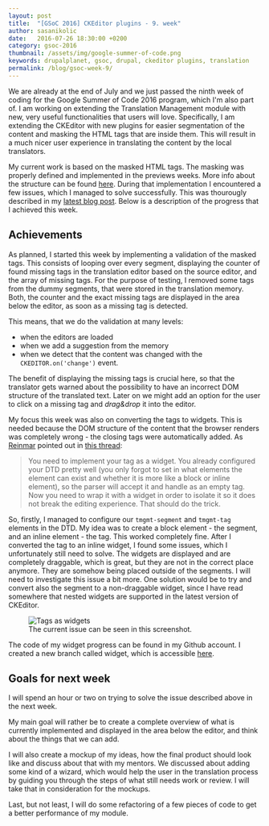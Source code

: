 ```yaml
---
layout: post
title:  "[GSoC 2016] CKEditor plugins - 9. week"
author: sasanikolic
date:   2016-07-26 18:30:00 +0200
category: gsoc-2016
thumbnail: /assets/img/google-summer-of-code.png
keywords: drupalplanet, gsoc, drupal, ckeditor plugins, translation
permalink: /blog/gsoc-week-9/
---
```

We are already at the end of July and we just passed the ninth week of coding for the Google Summer of Code 2016 program, which I'm also part of. I am working on extending the Translation Management module with new, very useful functionalities that users will love. Specifically, 
I am extending the CKEditor with new plugins for easier segmentation of the content and masking the HTML tags that are inside them. This will result in a much nicer user experience in translating the content by the local translators.

My current work is based on the masked HTML tags. The masking was properly defined and implemented in the previews weeks. More info about the structure can be found [here](http://sasanikolic.com/gsoc-2016/gsoc-ckeditor-plugins-7-week/). During that implementation I encountered 
a few issues, which I managed to solve successfully. This was thourougly described in my [latest blog post](http://sasanikolic.com/gsoc-2016/gsoc-ckeditor-plugins-8-week/).
Below is a description of the progress that I achieved this week.

## Achievements
As planned, I started this week by implementing a validation of the masked tags. This consists of looping over every segment, displaying the counter of found missing tags in the translation editor based on the source editor, and the array of missing tags. For the purpose of testing, I removed some tags from the dummy
segments, that were stored in the translation memory. Both, the counter and the exact missing tags are displayed in the area below the editor, as soon as a missing tag is detected. 

This means, that we do the validation at many levels:

- when the editors are loaded
- when we add a suggestion from the memory
- when we detect that the content was changed with the ```CKEDITOR.on('change')``` event. 

The benefit of displaying the missing tags is crucial here, so that the translator gets warned about the possibility to have an incorrect DOM structure of the translated text. Later on 
we might add an option for the user to click on a missing tag and _drag&drop_ it into the editor.

My focus this week was also on converting the tags to widgets. This is needed because the DOM structure of the content that the browser renders was completely wrong - the closing tags were automatically added. As [Reinmar](http://stackoverflow.com/users/1464696/reinmar) 
pointed out in [this thread](http://stackoverflow.com/questions/29581028/problems-with-a-custom-self-closing-tag-in-ckeditor):

> You need to implement your <cut> tag as a widget. You already configured your DTD pretty well (you only forgot to set in what elements the <cut> element can exist and whether it is more like a block or inline element), 
> so the parser will accept it and handle as an empty tag. Now you need to wrap it with a widget in order to isolate it so it does not break the editing experience. That should do the trick.

So, firstly, I managed to configure our ```tmgmt-segment``` and ```tmgmt-tag``` elements in the DTD. My idea was to create a block element - the segment, and an inline element - the tag. This worked completely fine. After I converted the tag to an inline widget, I found some issues, which 
I unfortunately still need to solve. The widgets are displayed and are completely draggable, which is great, but they are not in the correct place anymore. They are somehow being placed outside of the segments. I will need to investigate this issue a bit more. One solution 
would be to try and convert also the segment to a non-draggable widget, since I have read somewhere that nested widgets are supported in the latest version of CKEditor.

<figure>
    <img src="/assets/img/posts/widgets.png" alt="Tags as widgets">
    <figcaption>The current issue can be seen in this screenshot.</figcaption>
</figure>

The code of my widget progress can be found in my Github account. I created a new branch called widget, which is accessible [here](https://github.com/sasanikolic90/tmgmt_ckeditor/tree/widgets).

## Goals for next week
I will spend an hour or two on trying to solve the issue described above in the next week. 

My main goal will rather be to create a complete overview of what is currently implemented and displayed in the area below the editor, and think about the things that we can add. 

I will also create a mockup of my ideas, how the final product should look like and discuss about that with my mentors. We discussed about adding some kind of a wizard, which would help the user in the translation process by guiding you through the steps of what still needs work 
or review. I will take that in consideration for the mockups.

Last, but not least, I will do some refactoring of a few pieces of code to get a better performance of my module.
